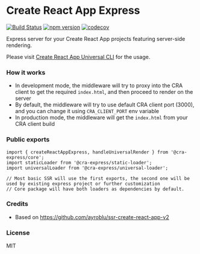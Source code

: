 Create React App Express
===========================================

[![Build Status](https://travis-ci.org/antonybudianto/create-react-app-express.svg?branch=master)](https://travis-ci.org/antonybudianto/create-react-app-express)
[![npm version](https://badge.fury.io/js/create-react-app-express.svg)](https://badge.fury.io/js/create-react-app-express)
[![codecov](https://codecov.io/gh/antonybudianto/create-react-app-express/branch/master/graph/badge.svg)](https://codecov.io/gh/antonybudianto/create-react-app-express)

Express server for your Create React App projects featuring server-side rendering.

Please visit [Create React App Universal CLI](https://github.com/antonybudianto/cra-universal) for the usage.

### How it works
- In development mode, the middleware will try to proxy into the CRA client to get the required `index.html`, and then proceed to render on the server
- By default, the middleware will try to use default CRA client port (3000), and you can change it using `CRA_CLIENT_PORT` env variable
- In production mode, the middleware will get the `index.html` from your CRA client build

### Public exports
```
import { createReactAppExpress, handleUniversalRender } from '@cra-express/core';
import staticLoader from '@cra-express/static-loader';
import universalLoader from '@cra-express/universal-loader';

// Most basic SSR will use the first exports, the second one will be used by existing express project or further customization
// Core package will have both loaders as dependencies by default.
```

### Credits
- Based on https://github.com/ayroblu/ssr-create-react-app-v2

### License
MIT
